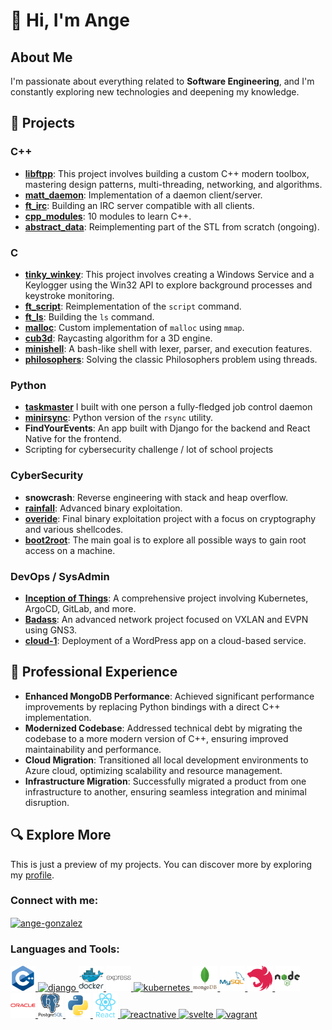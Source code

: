 # 👋 Hi, I'm Ange

## About Me

I'm passionate about everything related to **Software Engineering**, and I'm constantly exploring new technologies and deepening my knowledge.

## 🚀 Projects

### C++

- **[libftpp](https://github.com/AngeTenShi/libftpp)**: This project involves building a custom C++ modern toolbox, mastering design patterns, multi-threading, networking, and algorithms.
- **[matt_daemon](https://github.com/AngeTenShi/matt_daemon)**: Implementation of a daemon client/server.
- **[ft_irc](https://github.com/AngeTenShi/ft_irc)**: Building an IRC server compatible with all clients.
- **[cpp_modules](https://github.com/AngeTenShi/cpp-modules)**: 10 modules to learn C++.
- **[abstract_data](https://github.com/AngeTenShi/abstract_data)**: Reimplementing part of the STL from scratch (ongoing).

### C

- **[tinky_winkey](https://github.com/AngeTenShi/tinky_winkey)**: This project involves creating a Windows Service and a Keylogger using the Win32 API to explore background processes and keystroke monitoring.
- **[ft_script](https://github.com/AngeTenShi/ft_script)**: Reimplementation of the `script` command.
- **[ft_ls](https://github.com/AngeTenShi/ft_ls)**: Building the `ls` command.
- **[malloc](https://github.com/AngeTenShi/malloc)**: Custom implementation of `malloc` using `mmap`.
- **[cub3d](https://github.com/AngeTenShi/cub3d)**: Raycasting algorithm for a 3D engine.
- **[minishell](https://github.com/AngeTenShi/minishell)**: A bash-like shell with lexer, parser, and execution features.
- **[philosophers](https://github.com/AngeTenShi/philosophers)**: Solving the classic Philosophers problem using threads.

### Python

- **[taskmaster](https://github.com/AngeTenShi/taskmaster)** I built with one person a fully-fledged job control daemon
- **[minirsync](https://github.com/AngeTenShi/minirsync)**: Python version of the `rsync` utility.
- **FindYourEvents**: An app built with Django for the backend and React Native for the frontend.
- Scripting for cybersecurity challenge / lot of school projects 

### CyberSecurity

- **snowcrash**: Reverse engineering with stack and heap overflow.
- **[rainfall](https://github.com/AngeTenShi/rainfall)**: Advanced binary exploitation.
- **[overide](https://github.com/AngeTenShi/overide)**: Final binary exploitation project with a focus on cryptography and various shellcodes.
- **[boot2root](https://github.com/AngeTenShi/boot2root)**: The main goal is to explore all possible ways to gain root access on a machine.

### DevOps / SysAdmin

- **[Inception of Things](https://github.com/AngeTenShi/inception-of-things)**: A comprehensive project involving Kubernetes, ArgoCD, GitLab, and more.
- **[Badass](https://github.com/AngeTenShi/badass)**: An advanced network project focused on VXLAN and EVPN using GNS3.
- **[cloud-1](https://github.com/AngeTenShi/cloud-1)**: Deployment of a WordPress app on a cloud-based service.

## 💼 Professional Experience

- **Enhanced MongoDB Performance**: Achieved significant performance improvements by replacing Python bindings with a direct C++ implementation.
- **Modernized Codebase**: Addressed technical debt by migrating the codebase to a more modern version of C++, ensuring improved maintainability and performance.
- **Cloud Migration**: Transitioned all local development environments to Azure cloud, optimizing scalability and resource management.
- **Infrastructure Migration**: Successfully migrated a product from one infrastructure to another, ensuring seamless integration and minimal disruption.

## 🔍 Explore More

This is just a preview of my projects. You can discover more by exploring my [profile](https://github.com/AngeTenShi?tab=repositories).

<h3 align="left">Connect with me:</h3>
<p align="left">
<a href="https://linkedin.com/in/ange-gonzalez" target="blank"><img align="center" src="https://raw.githubusercontent.com/rahuldkjain/github-profile-readme-generator/master/src/images/icons/Social/linked-in-alt.svg" alt="ange-gonzalez" height="30" width="40" /></a>
</p>

<h3 align="left">Languages and Tools:</h3>
<p align="left"> <a href="https://www.w3schools.com/cpp/" target="_blank" rel="noreferrer"> <img src="https://raw.githubusercontent.com/devicons/devicon/master/icons/cplusplus/cplusplus-original.svg" alt="cplusplus" width="40" height="40"/> </a> <a href="https://www.djangoproject.com/" target="_blank" rel="noreferrer"> <img src="https://cdn.worldvectorlogo.com/logos/django.svg" alt="django" width="40" height="40"/> </a> <a href="https://www.docker.com/" target="_blank" rel="noreferrer"> <img src="https://raw.githubusercontent.com/devicons/devicon/master/icons/docker/docker-original-wordmark.svg" alt="docker" width="40" height="40"/> </a> <a href="https://expressjs.com" target="_blank" rel="noreferrer"> <img src="https://raw.githubusercontent.com/devicons/devicon/master/icons/express/express-original-wordmark.svg" alt="express" width="40" height="40"/> </a> <a href="https://kubernetes.io" target="_blank" rel="noreferrer"> <img src="https://www.vectorlogo.zone/logos/kubernetes/kubernetes-icon.svg" alt="kubernetes" width="40" height="40"/> </a> <a href="https://www.mongodb.com/" target="_blank" rel="noreferrer"> <img src="https://raw.githubusercontent.com/devicons/devicon/master/icons/mongodb/mongodb-original-wordmark.svg" alt="mongodb" width="40" height="40"/> </a> <a href="https://www.mysql.com/" target="_blank" rel="noreferrer"> <img src="https://raw.githubusercontent.com/devicons/devicon/master/icons/mysql/mysql-original-wordmark.svg" alt="mysql" width="40" height="40"/> </a> <a href="https://nestjs.com/" target="_blank" rel="noreferrer"> <img src="https://raw.githubusercontent.com/devicons/devicon/master/icons/nestjs/nestjs-plain.svg" alt="nestjs" width="40" height="40"/> </a> <a href="https://nodejs.org" target="_blank" rel="noreferrer"> <img src="https://raw.githubusercontent.com/devicons/devicon/master/icons/nodejs/nodejs-original-wordmark.svg" alt="nodejs" width="40" height="40"/> </a> <a href="https://www.oracle.com/" target="_blank" rel="noreferrer"> <img src="https://raw.githubusercontent.com/devicons/devicon/master/icons/oracle/oracle-original.svg" alt="oracle" width="40" height="40"/> </a> <a href="https://www.postgresql.org" target="_blank" rel="noreferrer"> <img src="https://raw.githubusercontent.com/devicons/devicon/master/icons/postgresql/postgresql-original-wordmark.svg" alt="postgresql" width="40" height="40"/> </a> <a href="https://www.python.org" target="_blank" rel="noreferrer"> <img src="https://raw.githubusercontent.com/devicons/devicon/master/icons/python/python-original.svg" alt="python" width="40" height="40"/> </a> <a href="https://reactjs.org/" target="_blank" rel="noreferrer"> <img src="https://raw.githubusercontent.com/devicons/devicon/master/icons/react/react-original-wordmark.svg" alt="react" width="40" height="40"/> </a> <a href="https://reactnative.dev/" target="_blank" rel="noreferrer"> <img src="https://reactnative.dev/img/header_logo.svg" alt="reactnative" width="40" height="40"/> </a> <a href="https://svelte.dev" target="_blank" rel="noreferrer"> <img src="https://upload.wikimedia.org/wikipedia/commons/1/1b/Svelte_Logo.svg" alt="svelte" width="40" height="40"/> </a> <a href="https://www.vagrantup.com/" target="_blank" rel="noreferrer"> <img src="https://www.vectorlogo.zone/logos/vagrantup/vagrantup-icon.svg" alt="vagrant" width="40" height="40"/> </a> </p>
